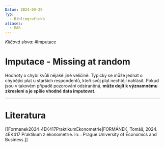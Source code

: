 ```yaml
---
Datum: 2024-09-29
Typ:
  - Bibliografická
aliases:
  - MAR
---
```

*Klíčová slova:* #Imputace 
# Imputace - Missing at random
Hodnoty $x$ chybí kvůli nějaké jiné veličině. Typicky se může jednat o chybějící plat u starších respondentů, kteří svůj plat nechtějí nahlásit. Pokud jsou v takovém případě pozorování odstraněná, **může dojít k významnému zkreslení a je spíše vhodné data imputovat.**
- - -
# Literatura
[[Formanek2024_4EK417PraktikumEkonometrie|FORMÁNEK, Tomáš, 2024. 4EK417 Praktikum z ekonometrie. In: . Prague University of Economics and Business.]]